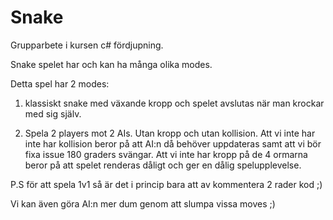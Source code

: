 
# Snake 

Grupparbete i kursen c# fördjupning. 

  

Snake spelet har och kan ha många olika modes.  

Detta spel har 2 modes:  

1) klassiskt snake med växande kropp och spelet avslutas när man krockar med sig 	själv. 

2) Spela 2 players mot 2 AIs. Utan kropp och utan kollision. Att vi inte har inte har	kollision beror på att AI:n då behöver uppdateras samt att vi bör fixa issue 180 graders svängar. 
Att vi inte har kropp på de 4 ormarna beror på att spelet renderas dåligt och ger en dålig spelupplevelse.  


P.S för att spela 1v1 så är det i princip bara att av kommentera 2 rader kod ;) 

Vi kan även göra AI:n mer dum genom att slumpa vissa moves ;) 
